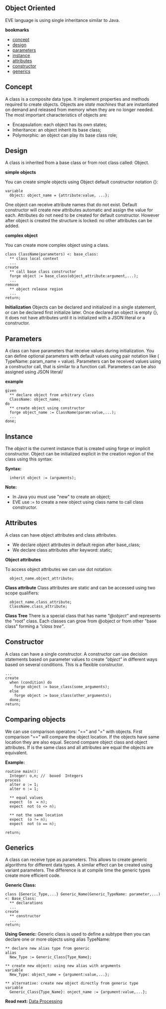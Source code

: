 ## Object Oriented

EVE language is using single inheritance similar to Java.

**bookmarks**

* [concept](#concept)
* [design](#design)
* [parameters](#parameters)
* [instance](#instance)
* [attributes](#attributes)
* [constructor](#constructor)
* [generics](#generics)
 
## Concept

A class is a composite data type. It implement properties and methods required to create objects. Objects are _state machines_ that are instantiated on demand and released from memory when they are no longer needed. The most important characteristics of objects are:

* Encapsulation: each object has its own states;
* Inheritance: an object inherit its base class;
* Polymorphic: an object can play its base class role;

## Design
A class is inherited from a base class or from root class called: Object.

**simple objects**

You can create simple objects using Object default constructor notation {}:

```
variable
  Object: object_name = {attribute:value, ...};
```

One object can receive attribute names that do not exist. Default constructor will create new attributes automatic and assign the value for each. Attributes do not need to be created for default constructor. However after object is created the structure is locked: no other attributes can be added.

**complex object**

You can create more complex object using a class.

```
class ClassName(parameters) <: base_class:
  ** class local context
  ...
create
  ** call base class constructor
  forge object := base_class(object_attribute:argument,...);
  ... 
remove
  ** object release region
  ...
return;
```
**Initialization**
Objects can be declared and initialized in a single statement, or can be declared first initialize later.  Once declared an object is empty {}, it does not have attributes until it is initialized with a JSON literal or a constructor.

## Parameters 
A class can have parameters that receive values during initialization. You can define optional parameters with default values using pair notation like ( TypeName: param_name = value). Parameters can be received values using a constructor call, that is similar to a function call. Parameters can be also assigned using JSON literal/

**example**
```
given
  ** declare object from arbitrary class
  ClassName: object_name;
do
  ** create object using constructor
  forge object_name := ClassName(param:value,...);
  ...
done;
```

## Instance
The _object_ is the current instance that is created using forge or implicit constructor. Object can be initialized explicit in the creation region of the class using this syntax:

**Syntax:**
```
  inherit object := (arguments);
```

**Note:** 
* In Java you must use "new" to create an object;
* EVE use := to create a new object using class name to call class constructor.

## Attributes

A class can have object attributes and class attributes.

* We declare object attributes in default region after base_class;
* We declare class attributes after keyword: static;

**Object attributes**

To access object attributes we can use dot notation:

```
  object_name.object_attribute;
```

**Class attribute**
Class attributes are static and can be accessed using two scope qualifiers:

```
  object_name.class_attribute;
  ClassName.class_attribute;
```

**Class Tree**
There is a special class that has name _"@object"_ and represents the "root" class. Each classes can grow from @object or from other "base class" forming a _"class tree"_.

## Constructor
A class can have a single constructor. A constructor can use decision statements based on parameter values to create _"object"_ in different ways based on several conditions. This is a flexible constructor.

```
...
create
  when (condition) do
    forge object := base_class(some_arguments);
  else
    forge object := base_class(other_arguments);
  done;
return;
```

## Comparing objects
We can use comparison operators: "==" and "=" with objects. First comparison "==" will compare the object location. If the objects have same location they are also equal. Second compare object class and object attributes. If is the same class and all attributes are equal the objects are equivalent.

**Example:**
```
routine main():
  Integer: o,n; //  boxed  Integers
process  
  alter o := 1;
  alter n := 1; 
  
  ** equal values
  expect  (o  = n); 
  expect  not (o <> n); 
  
  ** not the same location
  expect  (o != n);     
  expect  not (o == n); 

return;
```

## Generics

A class can receive type as parameters. This allows to create generic algorithms for different data types. A similar effect can be created using variant parameters. The difference is at compile time the generic types create more efficient code.

**Generic Class:**
```
class {Generic_Type,...} Generic_Name(Generic_TypeName: parameter,...) <: Base_Class:
  ** declarations
  ...
create
  ** constructor
  ...
return;
```

**Using Generic:**
Generic class is used to define a subtype then you can declare one or more objects using alias TypeName:

```
** declare new alias type from generic
alias 
  New_Type := Generic_Class{Type_Name};

** create new object: using new alias with arguments
variable
  New_Type: object_name = {argument:value,...};

** alternative: create new object directly from generic type
variable  
  Generic_Class{Type_Name}: onject_name := {argument:value,...};

```

**Read next:** [Data Processing](processing.md)